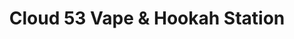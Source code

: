 ---
title: "Cloud 53 Vape & Hookah Station"
url: /winder/cloud-53-vape-und-hookah-station/
shop: E-Zigaretten
---